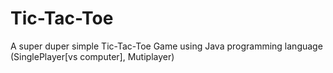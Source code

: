 # Tic-Tac-Toe
A super duper simple Tic-Tac-Toe Game using Java programming language (SinglePlayer[vs computer], Mutiplayer)
